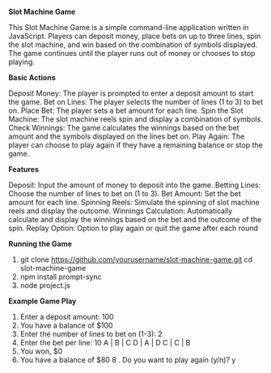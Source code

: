 **Slot Machine Game** 

This Slot Machine Game is a simple command-line application written in JavaScript. Players can deposit money, place bets on up to three lines, spin the slot machine, and win based on the combination of symbols displayed. The game continues until the player runs out of money or chooses to stop playing.

**Basic Actions**

Deposit Money: The player is prompted to enter a deposit amount to start the game.
Bet on Lines: The player selects the number of lines (1 to 3) to bet on.
Place Bet: The player sets a bet amount for each line.
Spin the Slot Machine: The slot machine reels spin and display a combination of symbols.
Check Winnings: The game calculates the winnings based on the bet amount and the symbols displayed on the lines bet on.
Play Again: The player can choose to play again if they have a remaining balance or stop the game.


**Features**

Deposit: Input the amount of money to deposit into the game.
Betting Lines: Choose the number of lines to bet on (1 to 3).
Bet Amount: Set the bet amount for each line.
Spinning Reels: Simulate the spinning of slot machine reels and display the outcome.
Winnings Calculation: Automatically calculate and display the winnings based on the bet and the outcome of the spin.
Replay Option: Option to play again or quit the game after each round


**Running the Game**
1. git clone https://github.com/yourusername/slot-machine-game.git
cd slot-machine-game
2. npm install prompt-sync
3. node project.js

**Example Game Play**

1. Enter a deposit amount: 100
2. You have a balance of $100
3. Enter the number of lines to bet on (1-3): 2
4. Enter the bet per line: 10
A | B | C
D | A | D
C | C | B
6. You won, $0
7. You have a balance of $80
8 . Do you want to play again (y/n)? y

